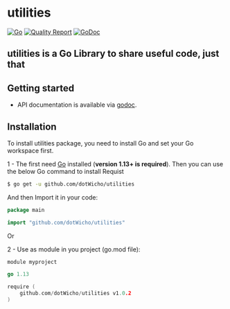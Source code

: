 # utilities

[![Go](https://github.com/dotWicho/utilities/workflows/Go/badge.svg?branch=master)](https://github.com/dotWicho/utilities)
[![Quality Report](https://goreportcard.com/badge/github.com/dotWicho/utilities)](https://goreportcard.com/badge/github.com/dotWicho/utilities)
[![GoDoc](https://godoc.org/github.com/dotWicho/utilities?status.svg)](https://pkg.go.dev/github.com/dotWicho/utilities?tab=doc)

## utilities is a Go Library to share useful code, just that

## Getting started

- API documentation is available via [godoc](https://godoc.org/github.com/dotWicho/utilities).

## Installation

To install utilities package, you need to install Go and set your Go workspace first.

1 - The first need [Go](https://golang.org/) installed (**version 1.13+ is required**).
Then you can use the below Go command to install Requist

```bash
$ go get -u github.com/dotWicho/utilities
```

And then Import it in your code:

``` go
package main

import "github.com/dotWicho/utilities"
```
Or

2 - Use as module in you project (go.mod file):

``` go
module myproject

go 1.13

require (
	github.com/dotWicho/utilities v1.0.2
)
```

